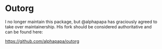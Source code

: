 # Outorg

I no longer maintain this package, but @alphapapa has graciously agreed to take over maintainership. His fork should be considered authoritative and can be found here:

https://github.com/alphapapa/outorg
